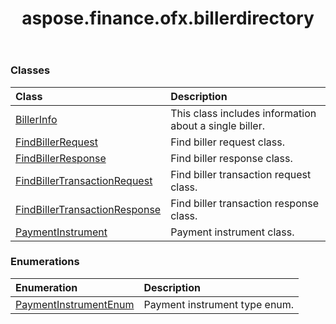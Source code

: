 ﻿---
title: aspose.finance.ofx.billerdirectory
second_title: Aspose.Finance for Python via .NET API References
description: 
type: docs
weight: 10
url: /python-net/aspose.finance.ofx.billerdirectory/
is_root: false
---



### Classes
| Class | Description |
| :- | :- |
| [BillerInfo](/finance/python-net/aspose.finance.ofx.billerdirectory/billerinfo) | This class includes information about a single biller. |
| [FindBillerRequest](/finance/python-net/aspose.finance.ofx.billerdirectory/findbillerrequest) | Find biller request class. |
| [FindBillerResponse](/finance/python-net/aspose.finance.ofx.billerdirectory/findbillerresponse) | Find biller response class. |
| [FindBillerTransactionRequest](/finance/python-net/aspose.finance.ofx.billerdirectory/findbillertransactionrequest) | Find biller transaction request class. |
| [FindBillerTransactionResponse](/finance/python-net/aspose.finance.ofx.billerdirectory/findbillertransactionresponse) | Find biller transaction response class. |
| [PaymentInstrument](/finance/python-net/aspose.finance.ofx.billerdirectory/paymentinstrument) | Payment instrument class. |


### Enumerations
| Enumeration | Description |
| :- | :- |
| [PaymentInstrumentEnum](/finance/python-net/aspose.finance.ofx.billerdirectory/paymentinstrumentenum) | Payment instrument type enum. |


